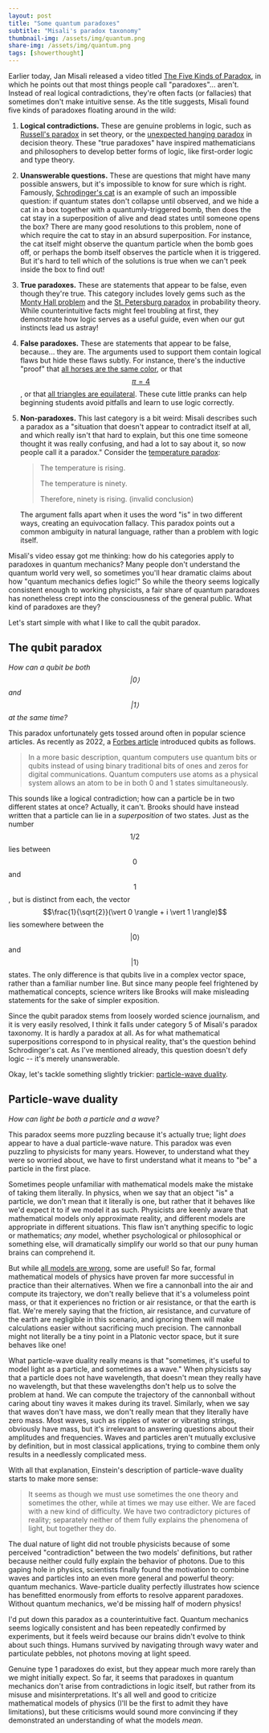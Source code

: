 ```yaml
---
layout: post
title: "Some quantum paradoxes"
subtitle: "Misali's paradox taxonomy"
thumbnail-img: /assets/img/quantum.png
share-img: /assets/img/quantum.png
tags: [showerthought]
---
```


Earlier today, Jan Misali released a video titled [The Five Kinds of Paradox](https://www.youtube.com/watch?v=ppX7Qjbe6BM), in which he points out that most things people call "paradoxes"... aren't. Instead of real logical contradictions, they're often facts (or fallacies) that sometimes don't make intuitive sense. As the title suggests, Misali found five kinds of paradoxes floating around in the wild:

1. **Logical contradictions.** These are genuine problems in logic, such as [Russell's paradox](https://en.wikipedia.org/wiki/Russell%27s_paradox) in set theory, or the [unexpected hanging paradox](https://en.wikipedia.org/wiki/Unexpected_hanging_paradox) in decision theory. These "true paradoxes" have inspired mathematicians and philosophers to develop better forms of logic, like first-order logic and type theory.

2. **Unanswerable questions.** These are questions that might have many possible answers, but it's impossible to know for sure which is right. Famously, [Schrodinger's cat](https://en.wikipedia.org/wiki/Schrödinger%27s_cat) is an example of such an impossible question: if quantum states don't collapse until observed, and we hide a cat in a box together with a quantumly-triggered bomb, then does the cat stay in a superposition of alive and dead states until someone opens the box? There are many good resolutions to this problem, none of which require the cat to stay in an absurd superposition. For instance, the cat itself might observe the quantum particle when the bomb goes off, or perhaps the bomb itself observes the particle when it is triggered. But it's hard to tell which of the solutions is true when we can't peek inside the box to find out!

3. **True paradoxes.** These are statements that appear to be false, even though they're true. This category includes lovely gems such as the [Monty Hall problem](https://en.wikipedia.org/wiki/Monty_Hall_problem) and the [St. Petersburg paradox](https://en.wikipedia.org/wiki/St._Petersburg_paradox) in probability theory. While counterintuitive facts might feel troubling at first, they demonstrate how logic serves as a useful guide, even when our gut instincts lead us astray!

4. **False paradoxes.** These are statements that appear to be false, because... they are. The arguments used to support them contain logical flaws but hide these flaws subtly. For instance, there's the inductive "proof" that [all horses are the same color](https://en.wikipedia.org/wiki/All_horses_are_the_same_color), or that [$$\pi = 4$$](https://en.wikipedia.org/wiki/Staircase_paradox), or that [all triangles are equilateral](https://www.cut-the-knot.org/Curriculum/Fallacies/AllTrianglesIsosceles.shtml). These cute little pranks can help beginning students avoid pitfalls and learn to use logic correctly.

5. **Non-paradoxes.** This last category is a bit weird: Misali describes such a paradox as a "situation that doesn't appear to contradict itself at all, and which really isn't that hard to explain, but this one time someone thought it was really confusing, and had a lot to say about it, so now people call it a paradox." Consider the [temperature paradox](https://en.wikipedia.org/wiki/Temperature_paradox):

    >The temperature is rising.
    >
    >The temperature is ninety.
    >
    >Therefore, ninety is rising. (invalid conclusion)

    The argument falls apart when it uses the word "is" in two different ways, creating an equivocation fallacy. This paradox points out a common ambiguity in natural language, rather than a problem with logic itself.

Misali's video essay got me thinking: how do his categories apply to paradoxes in quantum mechanics? Many people don't understand the quantum world very well, so sometimes you'll hear dramatic claims about how "quantum mechanics defies logic!" So while the theory seems logically consistent enough to working physicists, a fair share of quantum paradoxes has nonetheless crept into the consciousness of the general public. What kind of paradoxes are they?

Let's start simple with what I like to call the qubit paradox.

## The qubit paradox

*How can a qubit be both $$ \vert 0 \rangle$$ and $$ \vert 1 \rangle$$ at the same time?*

This paradox unfortunately gets tossed around often in popular science articles. As recently as 2022, a [Forbes article](https://www.forbes.com/sites/chuckbrooks/2022/07/20/the-quantum-era-is-arriving-and-it-will-be-transformational-/?sh=4badec5b4e7a) introduced qubits as follows.

> In a more basic description, quantum computers use quantum bits or qubits instead of using binary traditional bits of ones and zeros for digital communications. Quantum computers use atoms as a physical system allows an atom to be in both 0 and 1 states simultaneously.

This sounds like a logical contradiction; how can a particle be in two different states at once? Actually, it can't. Brooks should have instead written that a particle can lie in a *superposition* of two states. Just as the number $$1/2$$ lies between $$0$$ and $$1$$, but is distinct from each, the vector $$\frac{1}{\sqrt{2}}(\vert 0 \rangle + i \vert 1 \rangle)$$ lies somewhere between the $$ \vert 0 \rangle $$ and $$ \vert 1 \rangle$$ states. The only difference is that qubits live in a complex vector space, rather than a familiar number line. But since many people feel frightened by mathematical concepts, science writers like Brooks will make misleading statements for the sake of simpler exposition.

Since the qubit paradox stems from loosely worded science journalism, and it is very easily resolved, I think it falls under category 5 of Misali's paradox taxonomy. It is hardly a paradox at all. As for what mathematical superpositions correspond to in physical reality, that's the question behind Schrodinger's cat. As I've mentioned already, this question doesn't defy logic -- it's merely unanswerable.

Okay, let's tackle something slightly trickier: [particle-wave duality](https://en.wikipedia.org/wiki/Wave–particle_duality).

## Particle-wave duality 

*How can light be both a particle and a wave?*

This paradox seems more puzzling because it's actually true; light *does* appear to have a dual particle-wave nature. This paradox was even puzzling to physicists for many years. However, to understand what they were so worried about, we have to first understand what it means to "be" a particle in the first place.

Sometimes people unfamiliar with mathematical models make the mistake of taking them literally. In physics, when we say that an object "is" a particle, we don't mean that it literally is one, but rather that it behaves like we'd expect it to if we model it as such. Physicists are keenly aware that mathematical models only approximate reality, and different models are appropriate in different situations. This flaw isn't anything specific to logic or mathematics; *any* model, whether psychological or philosophical or something else, will dramatically simplify our world so that our puny human brains can comprehend it.

But while [all models are wrong](https://en.wikipedia.org/wiki/All_models_are_wrong), some are useful! So far, formal mathematical models of physics have proven far more successful in practice than their alternatives. When we fire a cannonball into the air and compute its trajectory, we don't really believe that it's a volumeless point mass, or that it experiences no friction or air resistance, or that the earth is flat. We're merely saying that the friction, air resistance, and curvature of the earth are negligible in this scenario, and ignoring them will make calculations easier without sacrificing much precision. The cannonball might not literally be a tiny point in a Platonic vector space, but it sure behaves like one!

What particle-wave duality really means is that "sometimes, it's useful to model light as a particle, and sometimes as a wave." When physicists say that a particle does not have wavelength, that doesn't mean they really have no wavelength, but that these wavelengths don't help us to solve the problem at hand. We can compute the trajectory of the cannonball without caring about tiny waves it makes during its travel. Similarly, when we say that waves don't have mass, we don't really mean that they literally have zero mass. Most waves, such as ripples of water or vibrating strings, obviously have mass, but it's irrelevant to answering questions about their amplitudes and frequencies. Waves and particles aren't mutually exclusive by definition, but in most classical applications, trying to combine them only results in a needlessly complicated mess.

With all that explanation, Einstein's description of particle-wave duality starts to make more sense:

> It seems as though we must use sometimes the one theory and sometimes the other, while at times we may use either. We are faced with a new kind of difficulty. We have two contradictory pictures of reality; separately neither of them fully explains the phenomena of light, but together they do.

The dual nature of light did not trouble physicists because of some perceived "contradiction" between the two models' definitions, but rather because neither could fully explain the behavior of photons. Due to this gaping hole in physics, scientists finally found the motivation to combine waves and particles into an even more general and powerful theory: quantum mechanics. Wave-particle duality perfectly illustrates how science has benefitted enormously from efforts to resolve apparent paradoxes. Without quantum mechanics, we'd be missing half of modern physics!

I'd put down this paradox as a counterintuitive fact. Quantum mechanics seems logically consistent and has been repeatedly confirmed by experiments, but it feels weird because our brains didn't evolve to think about such things. Humans survived by navigating through wavy water and particulate pebbles, not photons moving at light speed.

Genuine type 1 paradoxes do exist, but they appear much more rarely than we might initially expect. So far, it seems that paradoxes in quantum mechanics don't arise from contradictions in logic itself, but rather from its misuse and misinterpretations. It's all well and good to criticize mathematical models of physics (I'll be the first to admit they have limitations), but these criticisms would sound more convincing if they demonstrated an understanding of what the models _mean_. 